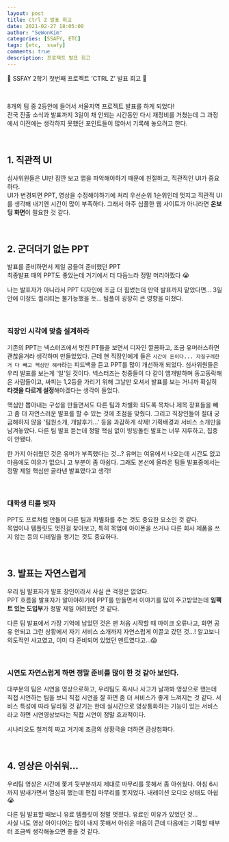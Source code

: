 ```yaml
---
layout: post
title: Ctrl Z 발표 회고
date: 2021-02-27 18:05:00
author: "SeWonKim"
categories: [SSAFY, ETC]
tags: [etc,  ssafy]
comments: true
description: 프로젝트 발표 회고
---
```


🐧 SSFAY 2학기 첫번째 프로젝트 'CTRL Z' 발표 회고 🐧

&nbsp;

8개의 팀 중 2등안에 들어서 서울지역 프로젝트 발표를 하게 되었다!     
전국 진출 소식과 발표까지 3일이 채 안되는 시간동안 다시 재정비를 거쳤는데 그 과정에서 이전에는 생각하지 못했던 포인트들이 많아서 기록해 놓으려고 한다.

&nbsp;
&nbsp;

## 1. 직관적 UI 

심사위원들은 UI만 잠깐 보고 앱을 파악해야하기 때문에 친절하고, 직관적인 UI가 중요하다.      
UI가 변경되면 PPT, 영상을 수정해야하기에 처리 우선순위 1순위인데 멋지고 직관적 UI를 생각해 내기엔 시간이 많이 부족하다.
그래서 아주 심플한 웹 사이트가 아니라면 **온보딩 화면**이 필요한 것 같다.

&nbsp;
&nbsp;

## 2. 군더더기 없는 PPT

발표를 준비하면서 제일 공들여 준비했던 PPT       
최종발표 때의 PPT도 좋았는데 거기에서 더 다듬느라 정말 머리아팠다 😭

나는 발표자가 아니라서 PPT 디자인에 조금 더 힘썼는데 만약 발표까지 맡았다면... 
3일 안에 이정도 퀄리티는 불가능했을 듯... 팀플이 굉장히 큰 영향을 미쳤다.

&nbsp;

### 직장인 시각에 맞춤 설계하라

기존의 PPT는 넥스터즈에서 멋진 PT들을 보면서 디자인 깔끔하고, 조금 유머러스하면 괜찮을거라 생각하며 만들었었다. 
근데 현 직장인에게 들은 `시간이 돈이다... 자질구레한거 다 빼고 핵심만 해라`라는 피드백을 듣고 PPT를 많이 개선하개 되었다.
심사위원들은 우리 발표를 보는게 '일'일 것이다. 넥스터즈는 청중들이 다 같이 앱개발하며 동고동락해온 사람들이고, 싸피는 1,2등을 가리기 위해 그날만 오셔서 발표를 보는 거니까 확실히 **타겟을 다르게 설정**해야겠다는 생각이 들었다.


핵심만 뽑아내는 구성을 만들면서도 다른 팀과 차별화 되도록 목차나 제목 장표들을 빼고 좀 더 자연스러운 발표를 할 수 있는 것에 초점을 맞췄다.
그리고 직장인들이 절대 궁금해하지 않을 '팀원소개, 개발후기...' 등을 과감하게 삭제! 기획배경과 서비스 소개만을 남겨놓았다.
다른 팀 발표 듣는데 정말 핵심 없이 빙빙돌린 발표는 너무 지루하고, 집중이 안됐다.

한 가지 아쉬웠던 것은 유머가 부족했다는 것...? 
유머는 여유에서 나오는데 시간도 없고 마음에도 여유가 없으니 고 부분이 좀 아쉽다.
그래도 본선에 올라온 팀들 발표중에서는 정말 제일 핵심만 골라낸 발표였다고 생각!

&nbsp;

### 대학생 티를 벗자

PPT도 프로처럼 만들어 다른 팀과 차별화를 주는 것도 중요한 요소인 것 같다.      
목업이나 템플릿도 멋진걸 찾아보고, 특히 목업에 아이폰을 쓰거나 다른 회사 제품을 쓰지 않는 등의 디테일을 챙기는 것도 중요하다.


&nbsp;
&nbsp;

## 3. 발표는 자연스럽게

우리 팀 발표자가 발표 장인이라서 사실 큰 걱정은 없었다.      
PPT 흐름을 발표자가 알아야하기에 PPT를 만들면서 이야기를 많이 주고받았는데 **임팩트 있는 도입부**가 정말 제일 어려웠던 것 같다.

다른 팀 발표에서 가장 기억에 남았던 것은 맨 처음 시작할 때 마이크 오류나고, 화면 공유 안되고 그런 상황에서 자기 서비스 소개까지 자연스럽게 이끌고 갔던 것...! 알고보니 의도적인 사고였고, 이미 다 준비되어 있었던 멘트였다고...😱

&nbsp;

### 시연도 자연스럽게 하면 정말 준비를 많이 한 것 같아 보인다.

대부분의 팀은 시연을 영상으로하고, 우리팀도 혹시나 사고가 날까봐 영상으로 했는데 직접 시연하는 팀을 보니 직접 시연을 잘 하면 좀 더 서비스가 좋게 느껴지는 것 같다. 서비스 특성에 따라 달리질 것 같기는 한데 실시간으로 영상통화하는 기능이 있는 서비스라고 하면 시연영상보다는 직접 시연이 정말 효과적이다.

시나리오도 철저히 짜고 거기에 조금의 상황극을 더하면 금상첨화다.

&nbsp;
&nbsp;

## 4. 영상은 아쉬워...

우리팀 영상은 시간에 쫓겨 뒷부분까지 제대로 마무리를 못해서 좀 아쉬웠다. 
아침 6시까지 밤새가면서 열심히 했는데 편집 마무리를 못지었다. 내레이션 오디오 상태도 아쉽😭

다른 팀 발표할 때보니 유료 템플릿이 정말 멋졌다. 유료인 이유가 있었던 것...      
사실 나도 영상 아이디어는 많이 내지 못해서 아쉬운 마음이 큰데 다음에는 기획할 때부터 조금씩 생각해놓으면 좋을 것 같다.


&nbsp;
&nbsp;
